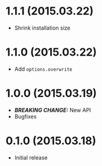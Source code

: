 1.1.1 (2015.03.22)
==================
* Shrink installation size

1.1.0 (2015.03.22)
==================
* Add `options.overwrite`

1.0.0 (2015.03.19)
==================
* ***BREAKING CHANGE:*** New API
* Bugfixes


0.1.0 (2015.03.18)
==================
* Initial release
